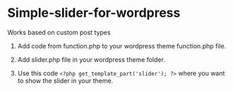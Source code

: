 # Simple-slider-for-wordpress
Works based on custom post types

1) Add code from function.php to your wordpress theme function.php file. 

2) Add slider.php file in your wordpress theme folder.

3) Use this code  ``<?php get_template_part('slider'); ?>`` where you want to show the slider in your theme.


